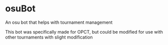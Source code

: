 # osuBot
An osu bot that helps with tournament management

This bot was specifically made for OPCT, but could be modified for use with other tournaments with slight modification

